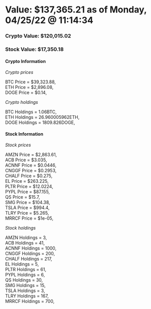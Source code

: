 # Value: $137,365.21 as of Monday, 04/25/22 @ 11:14:34 

### Crypto Value: $120,015.02

### Stock Value: $17,350.18

#### Crypto Information 
*Crypto prices* 

BTC Price = $39,323.88,  
ETH Price = $2,896.08,  
DOGE Price = $0.14,  


*Crypto holdings* 

BTC Holdings = 1.06BTC,  
ETH Holdings = 26.960005962ETH,  
DOGE Holdings = 1809.826DOGE,  


#### Stock Information 

*Stock prices* 

AMZN Price = $2,863.61,  
ACB Price = $3.035,  
ACNNF Price = $0.0446,  
CNGGF Price = $0.2953,  
CHALF Price = $0.275,  
EL Price = $263.225,  
PLTR Price = $12.0224,  
PYPL Price = $87.155,  
QS Price = $15.7,  
SMG Price = $104.38,  
TSLA Price = $994.4,  
TLRY Price = $5.265,  
MRRCF Price = $1e-05,  


*Stock holdings* 

AMZN Holdings = 3,  
ACB Holdings = 41,  
ACNNF Holdings = 1000,  
CNGGF Holdings = 200,  
CHALF Holdings = 217,  
EL Holdings = 5,  
PLTR Holdings = 61,  
PYPL Holdings = 6,  
QS Holdings = 30,  
SMG Holdings = 15,  
TSLA Holdings = 3,  
TLRY Holdings = 167,  
MRRCF Holdings = 700,  


